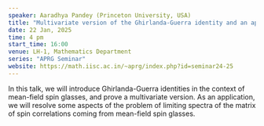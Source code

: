 ```yaml
---
speaker: Aaradhya Pandey (Princeton University, USA)
title: "Multivariate version of the Ghirlanda-Guerra identity and an application"
date: 22 Jan, 2025
time: 4 pm
start_time: 16:00
venue: LH-1, Mathematics Department
series: "APRG Seminar"
website: https://math.iisc.ac.in/~aprg/index.php?id=seminar24-25
---
```


In this talk, we will introduce Ghirlanda-Guerra identities in the context of mean-field spin glasses, and prove a multivariate version. As an application,
we will resolve some aspects of the problem of limiting spectra of the matrix of spin correlations coming from mean-field spin glasses.
